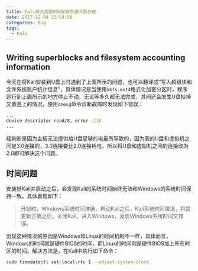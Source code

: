```yaml
---
title: Kali持久加密USB安装所遇问题总结
date: 2017-12-04 23:54:56
categories: Bug
tags:
  - Kali
---
```


## Writing superblocks and filesystem accounting information
今天在将Kali安装到U盘上时遇到了上面所示的问题，也可以翻译成“写入超级块和文件系统账户统计信息”，具体情况是当使用`mkfs.ext4`格式化加密分区时，程序运行到上面所示的地方停止不动，无论等多久都无法完成，其间还会发生U盘挂掉又重连上的情况，使用`dmesg`命令诊断故障时发现如下错误：
```bash
...
device descriptor read/8, error -110
...
```
经判断是因为主板无法提供给U盘足够的电量所导致的，因为我的U盘和虚拟机之间是3.0连接的，3.0连接要比2.0连接耗电，所以将U盘和虚拟机之间的连接改为2.0即可解决这个问题。

## 时间问题
安装好Kali并启动之后，会发现Kali的系统时间始终无法和Windows的系统时间保持一致，具体表现如下：
>开始时，Windows系统时间准确，启动Kali之后，Kali系统时间错误，将其更新正确之后，关闭Kali，进入Windows，发现Windows系统时间又错误。

出现这种情况的原因是Windows和Linux的时间机制不一样，具体而言，Windows的时间就是硬件BIOS的时间，而Linux的时间则是硬件BIOS加上所在时区的时间。解决方法是，在Kali中执行如下命令：
```bash
sudo timedatectl set-local-rtc 1 --adjust-system-clock
```